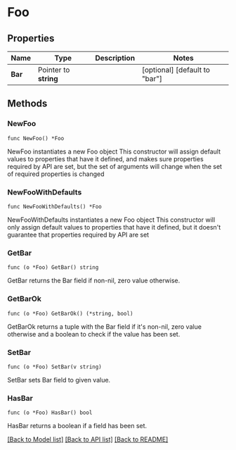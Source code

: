 # Foo

## Properties

Name | Type | Description | Notes
------------ | ------------- | ------------- | -------------
**Bar** | Pointer to **string** |  | [optional] [default to "bar"]

## Methods

### NewFoo

`func NewFoo() *Foo`

NewFoo instantiates a new Foo object
This constructor will assign default values to properties that have it defined,
and makes sure properties required by API are set, but the set of arguments
will change when the set of required properties is changed

### NewFooWithDefaults

`func NewFooWithDefaults() *Foo`

NewFooWithDefaults instantiates a new Foo object
This constructor will only assign default values to properties that have it defined,
but it doesn't guarantee that properties required by API are set

### GetBar

`func (o *Foo) GetBar() string`

GetBar returns the Bar field if non-nil, zero value otherwise.

### GetBarOk

`func (o *Foo) GetBarOk() (*string, bool)`

GetBarOk returns a tuple with the Bar field if it's non-nil, zero value otherwise
and a boolean to check if the value has been set.

### SetBar

`func (o *Foo) SetBar(v string)`

SetBar sets Bar field to given value.

### HasBar

`func (o *Foo) HasBar() bool`

HasBar returns a boolean if a field has been set.


[[Back to Model list]](../README.md#documentation-for-models) [[Back to API list]](../README.md#documentation-for-api-endpoints) [[Back to README]](../README.md)



